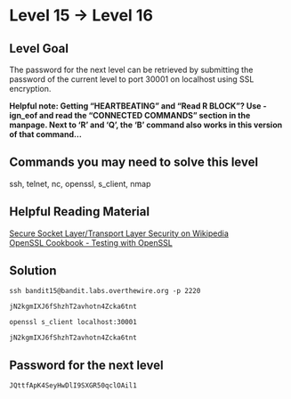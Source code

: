 # Level 15 → Level 16

## Level Goal
The password for the next level can be retrieved by submitting the password of the current level to port 30001 on localhost using SSL encryption.

**Helpful note: Getting “HEARTBEATING” and “Read R BLOCK”? Use -ign_eof and read the “CONNECTED COMMANDS” section in the manpage. Next to ‘R’ and ‘Q’, the ‘B’ command also works in this version of that command…**

## Commands you may need to solve this level
ssh, telnet, nc, openssl, s_client, nmap

## Helpful Reading Material
[Secure Socket Layer/Transport Layer Security on Wikipedia](https://en.wikipedia.org/wiki/Secure_Socket_Layer)<br />
[OpenSSL Cookbook - Testing with OpenSSL](https://www.feistyduck.com/library/openssl-cookbook/online/ch-testing-with-openssl.html)


## Solution
```
ssh bandit15@bandit.labs.overthewire.org -p 2220
```
```
jN2kgmIXJ6fShzhT2avhotn4Zcka6tnt
```
```
openssl s_client localhost:30001
```
```
jN2kgmIXJ6fShzhT2avhotn4Zcka6tnt
```

## Password for the next level
```
JQttfApK4SeyHwDlI9SXGR50qclOAil1
```
